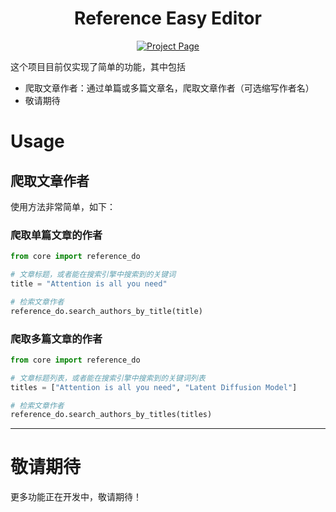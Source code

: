 <div align="center">
<h1>Reference Easy Editor</h1>

<a href="https://github.com/Yangzhichen763/referenceEditor"><img src='https://img.shields.io/badge/code-Reference Editor-green' alt='Project Page'></a>
</div>

这个项目目前仅实现了简单的功能，其中包括
- 爬取文章作者：通过单篇或多篇文章名，爬取文章作者（可选缩写作者名）
- 敬请期待


# Usage
## 爬取文章作者
使用方法非常简单，如下：
### 爬取单篇文章的作者
``` python
from core import reference_do

# 文章标题，或者能在搜索引擎中搜索到的关键词
title = "Attention is all you need"

# 检索文章作者
reference_do.search_authors_by_title(title)
```
### 爬取多篇文章的作者
``` python
from core import reference_do

# 文章标题列表，或者能在搜索引擎中搜索到的关键词列表
titles = ["Attention is all you need", "Latent Diffusion Model"]

# 检索文章作者
reference_do.search_authors_by_titles(titles)
```

---

# 敬请期待
更多功能正在开发中，敬请期待！